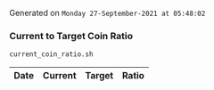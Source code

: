 Generated on `Monday 27-September-2021 at 05:48:02`

### Current to Target Coin Ratio
`current_coin_ratio.sh`

Date|Current|Target|Ratio
---|---|---|---
